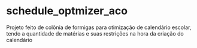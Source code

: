 # schedule_optmizer_aco

Projeto feito de colônia de formigas para otimização de calendário escolar, tendo a quantidade de matérias e suas restrições na hora da criação do calendário


